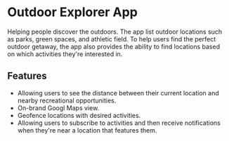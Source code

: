 # Outdoor Explorer App

Helping people discover the outdoors. The app list outdoor locations such as parks, green spaces, and athletic field. To help users find the perfect outdoor getaway, the app also provides the ability to find locations based on which activities they're interested in.

## Features

- Allowing users to see the distance between their current location and nearby recreational opportunities.
- On-brand Googl Maps view.
- Geofence locations with desired activities.
- Allowing users to subscribe to activities and then receive notifications when they're near a location that features them.
